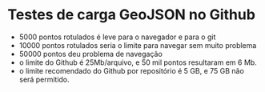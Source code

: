 # Testes de carga GeoJSON no Github

* 5000 pontos rotulados é leve para o navegador e para o git
* 10000 pontos rotulados seria o limite para navegar sem muito problema
* 50000 pontos deu problema de navegação
* o limite do Github é 25Mb/arquivo, e 50 mil pontos resultaram em 6 Mb.
* o limite recomendado do Github por repositório é 5 GB, e 75 GB não será permitido.


